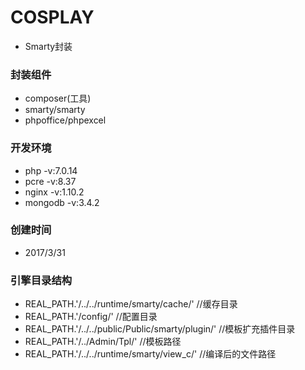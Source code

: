 # COSPLAY 
* Smarty封装

### 封装组件
* composer(工具)
* smarty/smarty 
* phpoffice/phpexcel

### 开发环境
* php -v:7.0.14
* pcre -v:8.37
* nginx -v:1.10.2
* mongodb -v:3.4.2

### 创建时间
* 2017/3/31

### 引擎目录结构

* REAL_PATH.'/../../runtime/smarty/cache/'        //缓存目录
* REAL_PATH.'/config/'                            //配置目录
* REAL_PATH.'/../../public/Public/smarty/plugin/' //模板扩充插件目录
* REAL_PATH.'/../Admin/Tpl/'                      //模板路径
* REAL_PATH.'/../../runtime/smarty/view_c/'       //编译后的文件路径
